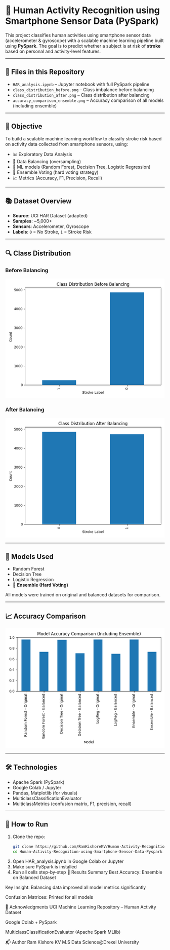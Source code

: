 # 📱 Human Activity Recognition using Smartphone Sensor Data (PySpark)

This project classifies human activities using smartphone sensor data (accelerometer & gyroscope) with a scalable machine learning pipeline built using **PySpark**. The goal is to predict whether a subject is at risk of **stroke** based on personal and activity-level features.

---

## 📂 Files in this Repository

- `HAR_analysis.ipynb` – Jupyter notebook with full PySpark pipeline
- `class_distribution_before.png` – Class imbalance before balancing
- `class_distribution_after.png` – Class distribution after balancing
- `accuracy_comparison_ensemble.png` – Accuracy comparison of all models (including ensemble)

---

## 🎯 Objective

To build a scalable machine learning workflow to classify stroke risk based on activity data collected from smartphone sensors, using:

- 📊 Exploratory Data Analysis
- 🔄 Data Balancing (oversampling)
- 🧠 ML models (Random Forest, Decision Tree, Logistic Regression)
- 🧠 Ensemble Voting (hard voting strategy)
- 📈 Metrics (Accuracy, F1, Precision, Recall)

---

## 📚 Dataset Overview

- **Source**: UCI HAR Dataset (adapted)
- **Samples**: ~5,000+
- **Sensors**: Accelerometer, Gyroscope
- **Labels**: `0` = No Stroke, `1` = Stroke Risk

---

## 🔍 Class Distribution

### Before Balancing
![Before Balancing](./class_distribution_before.png)

### After Balancing
![After Balancing](./class_distribution_after.png)

---

## 🧠 Models Used

- Random Forest
- Decision Tree
- Logistic Regression
- 🧠 **Ensemble (Hard Voting)**

All models were trained on original and balanced datasets for comparison.

---

## 📈 Accuracy Comparison

![Model Accuracy Comparison](./accuracy_comparison_ensemble.png)

---

## 🛠️ Technologies

- Apache Spark (PySpark)
- Google Colab / Jupyter
- Pandas, Matplotlib (for visuals)
- MulticlassClassificationEvaluator
- MulticlassMetrics (confusion matrix, F1, precision, recall)

---

## 🚀 How to Run

1. Clone the repo:
   ```bash
   git clone https://github.com/RamKishoreKV/Human-Activity-Recognition-PySpark.git
   cd Human-Activity-Recognition-using-Smartphone-Sensor-Data-Pyspark
2. Open HAR_analysis.ipynb in Google Colab or Jupyter
3. Make sure PySpark is installed
4. Run all cells step-by-step
📌 Results Summary
Best Accuracy: Ensemble on Balanced Dataset

Key Insight: Balancing data improved all model metrics significantly

Confusion Matrices: Printed for all models

🙌 Acknowledgments
UCI Machine Learning Repository – Human Activity Dataset

Google Colab + PySpark

MulticlassClassificationEvaluator (Apache Spark MLlib)

📬 Author
Ram Kishore KV
M.S Data Science@Drexel University




